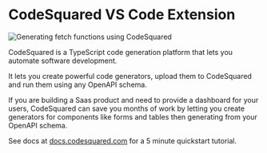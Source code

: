 # CodeSquared VS Code Extension

![Generating fetch functions using CodeSquared](https://www.codesquared.com/hello-world-generate.gif)

CodeSquared is a TypeScript code generation platform that lets you automate software development.

It lets you create powerful code generators, upload them to CodeSquared and run them using any OpenAPI schema.

If you are building a Saas product and need to provide a dashboard for your users, CodeSquared
can save you months of work by letting you create generators for components like
forms and tables then generating from your OpenAPI schema.

See docs at [docs.codesquared.com](https://docs.codesquared.com) for a 5 minute quickstart tutorial.

